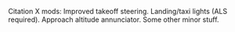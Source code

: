 Citation X mods:
Improved takeoff steering.
Landing/taxi lights (ALS required).
Approach altitude annunciator.
Some other minor stuff. 

